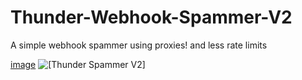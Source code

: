 # Thunder-Webhook-Spammer-V2
A simple webhook spammer using proxies! and less rate limits 


[image](https://files.catbox.moe/aq6ldz.png)
<img src="[https://files.catbox.moe/aq6ldz.png]" alt="[Thunder Spammer V2]" />
